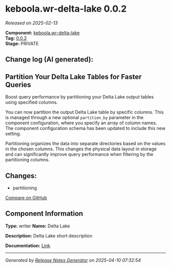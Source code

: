 #  keboola.wr-delta-lake 0.0.2

_Released on 2025-02-13_

**Component:** [keboola.wr-delta-lake](https://github.com/keboola/component-delta-lake)  
**Tag:** [0.0.2](https://github.com/keboola/component-delta-lake/releases/tag/0.0.2)  
**Stage:** PRIVATE


## Change log (AI generated):
## Partition Your Delta Lake Tables for Faster Queries
Boost query performance by partitioning your Delta Lake output tables using specified columns.

You can now partition the output Delta Lake table by specific columns. This is managed through a new optional `partition_by` parameter in the component configuration, where you specify an array of column names. The component configuration schema has been updated to include this new setting.

Partitioning organizes the data into separate directories based on the values in the chosen columns. This changes the physical data layout in storage and can significantly improve query performance when filtering by the partitioning columns.



## Changes:



- partitioning 



[Compare on GitHub](https://github.com/keboola/component-delta-lake/compare/0.0.1...0.0.2)



## Component Information
**Type:** writer
**Name:** Delta Lake

**Description:** Delta Lake short description


**Documentation:** [Link](https://github.com/keboola/component-delta-lake.git/blob/master/README.md)



---
_Generated by [Release Notes Generator](https://github.com/keboola/release-notes-generator)
on 2025-04-10 07:32:54_